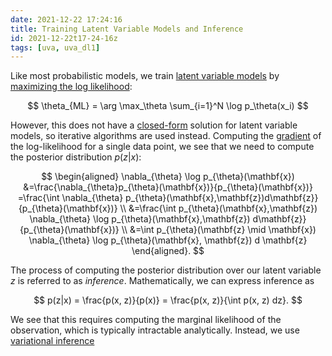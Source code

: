 ```yaml
---
date: 2021-12-22 17:24:16
title: Training Latent Variable Models and Inference
id: 2021-12-22t17-24-16z
tags: [uva, uva_dl1]
---
```


Like most probabilistic models, we train
[latent variable models](./2021-12-22t16-35-13z.md) by
[maximizing the log likelihood](./2021-09-11t15-54-04z.md):

$$
\theta_{ML} = \arg \max_\theta \sum_{i=1}^N \log p_\theta(x_i)
$$

However, this does not have a [closed-form](./2020-10-09t13-35-53z.md) solution
for latent variable models, so iterative algorithms are used instead. Computing
the [gradient](./2021-04-27t18-05-20z.md) of the log-likelihood for a single
data point, we see that we need to compute the posterior distribution $p(z|x)$:

$$
\begin{aligned}
\nabla_{\theta} \log p_{\theta}(\mathbf{x})
&=\frac{\nabla_{\theta}p_{\theta}(\mathbf{x})}{p_{\theta}(\mathbf{x})}
  =\frac{\int \nabla_{\theta} p_{\theta}(\mathbf{x},\mathbf{z})d\mathbf{z}}
  {p_{\theta}(\mathbf{x})} \\
&=\frac{\int p_{\theta}(\mathbf{x},\mathbf{z})
  \nabla_{\theta} \log p_{\theta}(\mathbf{x},\mathbf{z})
    d\mathbf{z}}{p_{\theta}(\mathbf{x})} \\
&=\int p_{\theta}(\mathbf{z} \mid \mathbf{x})
  \nabla_{\theta} \log p_{\theta}(\mathbf{x}, \mathbf{z}) d \mathbf{z}
\end{aligned}.
$$

The process of computing the posterior distribution over our latent variable $z$
is referred to as _inference_. Mathematically, we can express inference as

$$
p(z|x) = \frac{p(x, z)}{p(x)} = \frac{p(x, z)}{\int p(x, z) dz}.
$$

We see that this requires computing the marginal likelihood of the observation,
which is typically intractable analytically. Instead, we use
[variational inference](./2021-12-22t18-12-57z.md)
